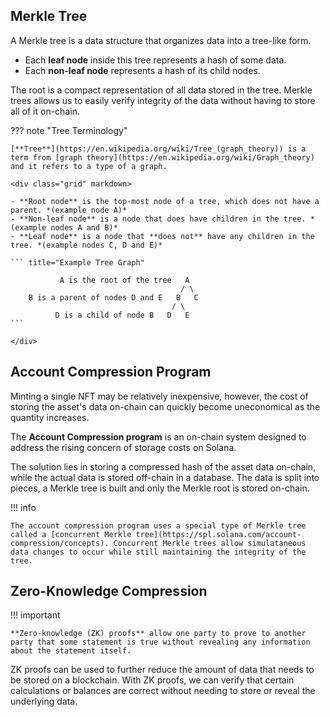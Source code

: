 <h2>Merkle Tree</h2>

A Merkle tree is a data structure that organizes data into a tree-like form.

- Each **leaf node** inside this tree represents a hash of some data.
- Each **non-leaf node** represents a hash of its child nodes.

The root is a compact representation of all data stored in the tree. Merkle trees allows us to easily verify integrity of the data without having to store all of it on-chain.

??? note "Tree Terminology"

    [**Tree**](https://en.wikipedia.org/wiki/Tree_(graph_theory)) is a term from [graph theory](https://en.wikipedia.org/wiki/Graph_theory) and it refers to a type of a graph.

    <div class="grid" markdown>

    - **Root node** is the top-most node of a tree, which does not have a parent. *(example node A)*
    - **Non-leaf node** is a node that does have children in the tree. *(example nodes A and B)*
    - **Leaf node** is a node that **does not** have any children in the tree. *(example nodes C, D and E)*

    ``` title="Example Tree Graph"

               A is the root of the tree   A
                                          / \
        B is a parent of nodes D and E   B   C
                                        / \
              D is a child of node B   D   E
    ```

    </div>

<h2>Account Compression Program</h2>

Minting a single NFT may be relatively inexpensive, however, the cost of storing the asset's data on-chain can quickly become uneconomical as the quantity increases.

The **Account Compression program** is an on-chain system designed to address the rising concern of storage costs on Solana.

The solution lies in storing a compressed hash of the asset data on-chain, while the actual data is stored off-chain in a database. The data is split into pieces, a Merkle tree is built and only the Merkle root is stored on-chain.

!!! info

    The account compression program uses a special type of Merkle tree called a [concurrent Merkle tree](https://spl.solana.com/account-compression/concepts). Concurrent Merkle trees allow simulataneous data changes to occur while still maintaining the integrity of the tree.

<h2>Zero-Knowledge Compression</h2>

!!! important

    **Zero-knowledge (ZK) proofs** allow one party to prove to another party that some statement is true without revealing any information about the statement itself.

ZK proofs can be used to further reduce the amount of data that needs to be stored on a blockchain. With ZK proofs, we can verify that certain calculations or balances are correct without needing to store or reveal the underlying data.
